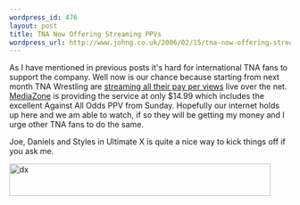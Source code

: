 ```yaml
--- 
wordpress_id: 476
layout: post
title: TNA Now Offering Streaming PPVs
wordpress_url: http://www.johng.co.uk/2006/02/15/tna-now-offering-streaming-ppvs/
---
```

As I have mentioned in previous posts it's hard for international TNA fans to support the company. Well now is our chance because starting from next month TNA Wrestling are <a href="http://www.mediazone.com/channel/tna/jsp/index.jsp">streaming all their pay per views</a> live over the net. <a href="http://www.mediazone.com">MediaZone</a> is providing the service at only $14.99 which includes the excellent Against All Odds PPV from Sunday. Hopefully our internet holds up here and we am able to watch, if so they will be getting my money and I urge other TNA fans to do the same.

Joe, Daniels and Styles in Ultimate X is quite a nice way to kick things off if you ask me.

<a href="http://www.mediazone.com/channel/tna/jsp/index.jsp"><img width="468" height="58" id="image243" alt="dx" src="http://www.johng.co.uk/wp-content/uploads/2006/02/468x60_1.gif" /></a>
